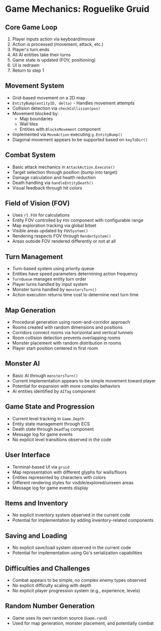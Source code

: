 # Game Mechanics: Roguelike Gruid

## Core Game Loop

1. Player inputs action via keyboard/mouse
2. Action is processed (movement, attack, etc.)
3. Player's turn ends
4. All AI entities take their turns
5. Game state is updated (FOV, positioning)
6. UI is redrawn
7. Return to step 1

## Movement System

- Grid-based movement on a 2D map
- `EntityBump(entityID, delta)` - Handles movement attempts
- Collision detection via `checkCollision(pos)`
- Movement blocked by:
  - Map boundaries
  - Wall tiles
  - Entities with `BlocksMovement` component
- Implemented via `MoveAction` executing `g.EntityBump()`
- Diagonal movement appears to be supported based on `keyToDir()`

## Combat System

- Basic attack mechanics in `AttackAction.Execute()`
- Target selection through position (bump into target)
- Damage calculation and health reduction
- Death handling via `handleEntityDeath()`
- Visual feedback through hit colors

## Field of Vision (FOV)

- Uses `rl.FOV` for calculations
- Entity FOV controlled by `FOV` component with configurable range
- Map exploration tracking via global bitset
- Visible areas updated by `FOVSystem()`
- Rendering respects FOV through `RenderSystem()`
- Areas outside FOV rendered differently or not at all

## Turn Management

- Turn-based system using priority queue
- Entities have speed parameters determining action frequency
- `TurnQueue` manages entity turn order
- Player turns handled by input system
- Monster turns handled by `monstersTurn()`
- Action execution returns time cost to determine next turn time

## Map Generation

- Procedural generation using room-and-corridor approach
- Rooms created with random dimensions and positions
- Corridors connect rooms via horizontal and vertical tunnels
- Room collision detection prevents overlapping rooms
- Monster placement with random distribution in rooms
- Player start position centered in first room

## Monster AI

- Basic AI through `monstersTurn()`
- Current implementation appears to be simple movement toward player
- Potential for expansion with more complex behaviors
- AI entities identified by `AITag` component

## Game State and Progression

- Current level tracking in `Game.Depth`
- Entity state management through ECS
- Death state through `DeadTag` component
- Message log for game events
- No explicit level transitions observed in the code

## User Interface

- Terminal-based UI via `gruid`
- Map representation with different glyphs for walls/floors
- Entities represented by characters with colors
- Different rendering styles for visible/explored/unseen areas
- Message log for game events display

## Items and Inventory

- No explicit inventory system observed in the current code
- Potential for implementation by adding inventory-related components

## Saving and Loading

- No explicit save/load system observed in the current code
- Potential for implementation using Go's serialization capabilities

## Difficulties and Challenges

- Combat appears to be simple, no complex enemy types observed
- No explicit difficulty scaling with depth
- No explicit player progression system (e.g., experience, levels)

## Random Number Generation

- Game uses its own random source (`Game.rand`)
- Used for map generation, monster placement, and potentially combat
